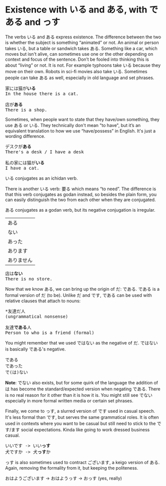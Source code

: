 # Existence with いる and ある, with である and っす

The verbs いる and ある express existence. The difference between the two is whether the subject is something “animated” or not. An animal or person takes いる, but a table or sandwich takes ある. Something like a car, which moves but isn't alive, can sometimes use one or the other depending on context and focus of the sentence. Don’t be fooled into thinking this is about “living” or not. It is not. For example typhoons take いる because they move on their own. Robots in sci-fi movies also take いる. Sometimes people can take ある as well, especially in old language and set phrases.

<pre>
家には猫が<b>いる</b>
In the house there is a cat.

店が<b>ある</b>
There is a shop.
</pre>

Sometimes, when people want to state that they have/own something, they use ある or いる. They technically don't mean "to have", but it’s an equivalent translation to how we use “have/possess” in English. It's just a wording difference.

<pre>
デスクが<b>ある</b>
There's a desk / I have a desk

私の家には猫が<b>いる</b>
I have a cat.
</pre>

いる conjugates as an ichidan verb.

<div class="warning">
There is another いる verb: 要る which means “to need”. The difference is that this verb conjugates as godan instead, so besides the plain form, you can easily distinguish the two from each other when they are conjugated.
</div>

ある conjugates as a godan verb, but its negative conjugation is irregular.

|             |
|-------------|
| ある        |
| ない        |
| あった      |
| あります    |
| ありません  |

<pre>
店は<b>ない</b>
There is no store.
</pre>

Now that we know ある, we can bring up the origin of だ: である. である is a formal version of だ (to be). Unlike だ and です, である can be used with relative clauses that attach to nouns:

<pre>
*友達だ人  
(ungrammatical nonsense)

友達<b>である</b>人
Person to who is a friend (formal)
</pre>

You might remember that we used ではない as the negative of だ. ではない is basically である's negative.

<pre>
である
であった
で(は)ない
</pre>

**Note**: でない also exists, but for some quirk of the language the addition of は has become the standard/expected version when negating である. There is no real reason for it other than it is how it is. You might still see でない especially in more formal written media or certain set phrases.

Finally, we come to っす, a slurred version of です used in casual speech. It's less formal than です, but serves the same grammatical roles. It is often used in contexts where you want to be casual but still need to stick to the です/ます social expectations. Kinda like going to work dressed business casual. 

<pre>
いいです -> いい<b>っす</b>
犬ですか -> 犬<b>っす</b>か
</pre>

っす is also sometimes used to contract ございます, a keigo version of ある. Again, removing the formality from it, but keeping the politeness.

おはようございます \-\> おはようっす \-\> おっす (yes, really)